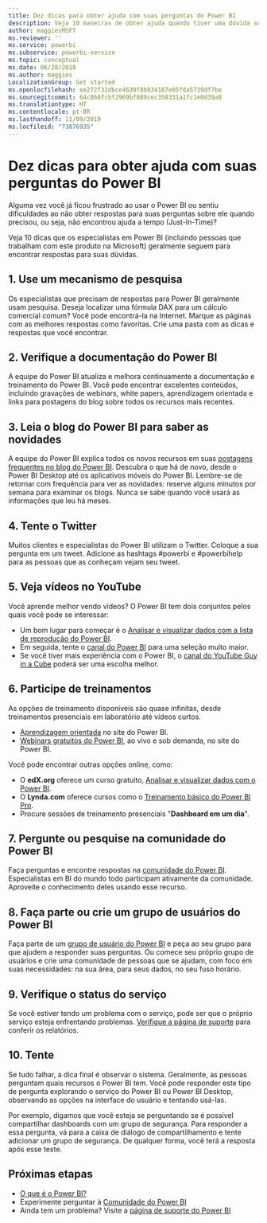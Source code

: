 ```yaml
---
title: Dez dicas para obter ajuda com suas perguntas do Power BI
description: Veja 10 maneiras de obter ajuda quando tiver uma dúvida sobre o funcionamento do Power BI
author: maggiesMSFT
ms.reviewer: ''
ms.service: powerbi
ms.subservice: powerbi-service
ms.topic: conceptual
ms.date: 06/28/2018
ms.author: maggies
LocalizationGroup: Get started
ms.openlocfilehash: ee272f32dbce4630f8b834187e05fda5739df7be
ms.sourcegitcommit: 64c860fcbf2969bf089cec358331a1fc1e0d39a8
ms.translationtype: HT
ms.contentlocale: pt-BR
ms.lasthandoff: 11/09/2019
ms.locfileid: "73876935"
---
```

# <a name="10-tips-for-getting-help-with-your-power-bi-questions"></a>Dez dicas para obter ajuda com suas perguntas do Power BI
Alguma vez você já ficou frustrado ao usar o Power BI ou sentiu dificuldades ao não obter respostas para suas perguntas sobre ele quando precisou, ou seja, não encontrou ajuda a tempo (Just-In-Time)? 

Veja 10 dicas que os especialistas em Power BI (incluindo pessoas que trabalham com este produto na Microsoft) geralmente seguem para encontrar respostas para suas dúvidas.

## <a name="1-use-a-search-engine"></a>1\. Use um mecanismo de pesquisa
Os especialistas que precisam de respostas para Power BI geralmente usam pesquisa. Deseja localizar uma fórmula DAX para um cálculo comercial comum? Você pode encontrá-la na Internet. Marque as páginas com as melhores respostas como favoritas. Crie uma pasta com as dicas e respostas que você encontrar.


## <a name="2-check-the-power-bi-documentation"></a>2\. Verifique a documentação do Power BI
A equipe do Power BI atualiza e melhora continuamente a documentação e treinamento do Power BI. Você pode encontrar excelentes conteúdos, incluindo gravações de webinars, white papers, aprendizagem orientada e links para postagens do blog sobre todos os recursos mais recentes.

## <a name="3-read-the-power-bi-blog-for-the-latest-news"></a>3\. Leia o blog do Power BI para saber as novidades
A equipe do Power BI explica todos os novos recursos em suas [postagens frequentes no blog do Power BI](https://powerbi.microsoft.com/blog/). Descubra o que há de novo, desde o Power BI Desktop até os aplicativos móveis do Power BI. Lembre-se de retornar com frequência para ver as novidades: reserve alguns minutos por semana para examinar os blogs. Nunca se sabe quando você usará as informações que leu há meses.

## <a name="4-try-twitter"></a>4\. Tente o Twitter
Muitos clientes e especialistas do Power BI utilizam o Twitter. Coloque a sua pergunta em um tweet. Adicione as hashtags #powerbi e #powerbihelp para as pessoas que as conheçam vejam seu tweet.

## <a name="5-watch-videos-on-youtube"></a>5\. Veja vídeos no YouTube
Você aprende melhor vendo vídeos? O Power BI tem dois conjuntos pelos quais você pode se interessar:

* Um bom lugar para começar é o [Analisar e visualizar dados com a lista de reprodução do Power BI](https://www.youtube.com/playlist?list=PL1N57mwBHtN0JFoKSR0n-tBkUJHeMP2cP).
* Em seguida, tente o [canal do Power BI](https://www.youtube.com/user/mspowerbi/videos) para uma seleção muito maior.
* Se você tiver mais experiência com o Power BI, o [canal do YouTube Guy in a Cube](https://www.youtube.com/channel/UCFp1vaKzpfvoGai0vE5VJ0w) poderá ser uma escolha melhor.

## <a name="6-attend-training"></a>6\. Participe de treinamentos
As opções de treinamento disponíveis são quase infinitas, desde treinamentos presenciais em laboratório até vídeos curtos.

* [Aprendizagem orientada](guided-learning/index.md) no site do Power BI.
* [Webinars gratuitos do Power BI](webinars.md), ao vivo e sob demanda, no site do Power BI.

Você pode encontrar outras opções online, como:

* O **edX.org** oferece um curso gratuito, [Analisar e visualizar dados com o Power BI](https://www.edx.org/course/analyzing-visualizing-data-power-bi-microsoft-dat207x-4).
* O **Lynda.com** oferece cursos como o [Treinamento básico do Power BI Pro](https://www.lynda.com/Power-BI-tutorials/Power-BI-Pro-Essential-Training/485820-2.html).
* Procure sessões de treinamento presenciais "**Dashboard em um dia**".

## <a name="7-ask-or-search-in-the-power-bi-community"></a>7\. Pergunte ou pesquise na comunidade do Power BI
Faça perguntas e encontre respostas na [comunidade do Power BI](https://community.powerbi.com). Especialistas em BI do mundo todo participam ativamente da comunidade. Aproveite o conhecimento deles usando esse recurso.

## <a name="8-join-or-create-a-power-bi-user-group"></a>8\. Faça parte ou crie um grupo de usuários do Power BI
Faça parte de um [grupo de usuário do Power BI](https://community.powerbi.com/t5/Power-BI-User-Groups/ct-p/Groups) e peça ao seu grupo para que ajudem a responder suas perguntas. Ou comece seu próprio grupo de usuários e crie uma comunidade de pessoas que se ajudam, com foco em suas necessidades: na sua área, para seus dados, no seu fuso horário.

## <a name="9-check-the-service-status"></a>9\. Verifique o status do serviço
Se você estiver tendo um problema com o serviço, pode ser que o próprio serviço esteja enfrentando problemas. [Verifique a página de suporte](https://powerbi.microsoft.com/support/) para conferir os relatórios.

## <a name="10-just-try-it"></a>10. Tente
Se tudo falhar, a dica final é observar o sistema. Geralmente, as pessoas perguntam quais recursos o Power BI tem. Você pode responder este tipo de pergunta explorando o serviço do Power BI ou Power BI Desktop, observando as opções na interface do usuário e tentando usá-las.

Por exemplo, digamos que você esteja se perguntando se é possível compartilhar dashboards com um grupo de segurança. Para responder a essa pergunta, vá para a caixa de diálogo de compartilhamento e tente adicionar um grupo de segurança. De qualquer forma, você terá a resposta após esse teste.

## <a name="next-steps"></a>Próximas etapas
* [O que é o Power BI?](fundamentals/power-bi-overview.md)
* Experimente perguntar à [Comunidade do Power BI](https://community.powerbi.com/)
* Ainda tem um problema? Visite a [página de suporte do Power BI](https://powerbi.microsoft.com/support/)

